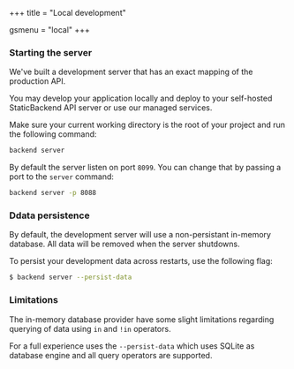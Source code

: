 +++
title			= "Local development"

gsmenu = "local"
+++

### Starting the server

We've built a development server that has an exact mapping of the production 
API.

You may develop your application locally and deploy to your self-hosted 
StaticBackend API server or use our managed services.

Make sure your current working directory is the root of your project and run 
the following command:

```bash
backend server
```

By default the server listen on port `8099`. You can change that by passing 
a port to the `server` command:

```bash
backend server -p 8088
```

### Ddata persistence

By default, the development server will use a non-persistant in-memory database.
All data will be removed when the server shutdowns.

To persist your development data across restarts, use the following flag:

```bash
$ backend server --persist-data
```

### Limitations

The in-memory database provider have some slight limitations regarding querying 
of data using `in` and `!in` operators.

For a full experience uses the `--persist-data` which uses SQLite as database 
engine and all query operators are supported.